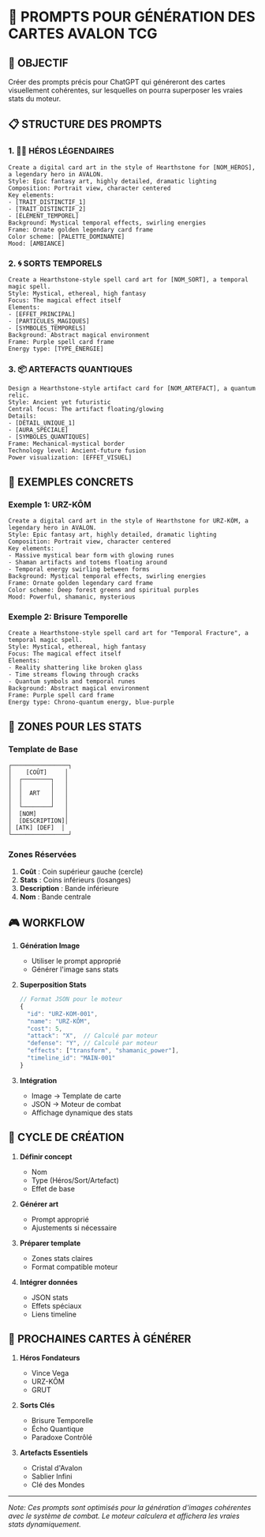 # 🎴 PROMPTS POUR GÉNÉRATION DES CARTES AVALON TCG

## 🎯 OBJECTIF
Créer des prompts précis pour ChatGPT qui généreront des cartes visuellement cohérentes, sur lesquelles on pourra superposer les vraies stats du moteur.

## 📋 STRUCTURE DES PROMPTS

### 1. 🦸‍♂️ HÉROS LÉGENDAIRES
```prompt
Create a digital card art in the style of Hearthstone for [NOM_HÉROS], a legendary hero in AVALON.
Style: Epic fantasy art, highly detailed, dramatic lighting
Composition: Portrait view, character centered
Key elements:
- [TRAIT_DISTINCTIF_1]
- [TRAIT_DISTINCTIF_2]
- [ÉLÉMENT_TEMPOREL]
Background: Mystical temporal effects, swirling energies
Frame: Ornate golden legendary card frame
Color scheme: [PALETTE_DOMINANTE]
Mood: [AMBIANCE]
```

### 2. 🌀 SORTS TEMPORELS
```prompt
Create a Hearthstone-style spell card art for [NOM_SORT], a temporal magic spell.
Style: Mystical, ethereal, high fantasy
Focus: The magical effect itself
Elements:
- [EFFET_PRINCIPAL]
- [PARTICULES_MAGIQUES]
- [SYMBOLES_TEMPORELS]
Background: Abstract magical environment
Frame: Purple spell card frame
Energy type: [TYPE_ÉNERGIE]
```

### 3. 📦 ARTEFACTS QUANTIQUES
```prompt
Design a Hearthstone-style artifact card for [NOM_ARTEFACT], a quantum relic.
Style: Ancient yet futuristic
Central focus: The artifact floating/glowing
Details:
- [DÉTAIL_UNIQUE_1]
- [AURA_SPÉCIALE]
- [SYMBOLES_QUANTIQUES]
Frame: Mechanical-mystical border
Technology level: Ancient-future fusion
Power visualization: [EFFET_VISUEL]
```

## 🎨 EXEMPLES CONCRETS

### Exemple 1: URZ-KÔM
```prompt
Create a digital card art in the style of Hearthstone for URZ-KÔM, a legendary hero in AVALON.
Style: Epic fantasy art, highly detailed, dramatic lighting
Composition: Portrait view, character centered
Key elements:
- Massive mystical bear form with glowing runes
- Shaman artifacts and totems floating around
- Temporal energy swirling between forms
Background: Mystical temporal effects, swirling energies
Frame: Ornate golden legendary card frame
Color scheme: Deep forest greens and spiritual purples
Mood: Powerful, shamanic, mysterious
```

### Exemple 2: Brisure Temporelle
```prompt
Create a Hearthstone-style spell card art for "Temporal Fracture", a temporal magic spell.
Style: Mystical, ethereal, high fantasy
Focus: The magical effect itself
Elements:
- Reality shattering like broken glass
- Time streams flowing through cracks
- Quantum symbols and temporal runes
Background: Abstract magical environment
Frame: Purple spell card frame
Energy type: Chrono-quantum energy, blue-purple
```

## 🔧 ZONES POUR LES STATS

### Template de Base
```
┌────────────────┐
│    [COÛT]     │
│  ┌────────┐   │
│  │        │   │
│  │  ART   │   │
│  │        │   │
│  └────────┘   │
│  [NOM]        │
│  [DESCRIPTION]│
│ [ATK] [DEF]  │
└────────────────┘
```

### Zones Réservées
1. **Coût** : Coin supérieur gauche (cercle)
2. **Stats** : Coins inférieurs (losanges)
3. **Description** : Bande inférieure
4. **Nom** : Bande centrale

## 🎮 WORKFLOW

1. **Génération Image**
   - Utiliser le prompt approprié
   - Générer l'image sans stats

2. **Superposition Stats**
   ```javascript
   // Format JSON pour le moteur
   {
     "id": "URZ-KOM-001",
     "name": "URZ-KÔM",
     "cost": 5,
     "attack": "X",  // Calculé par moteur
     "defense": "Y", // Calculé par moteur
     "effects": ["transform", "shamanic_power"],
     "timeline_id": "MAIN-001"
   }
   ```

3. **Intégration**
   - Image → Template de carte
   - JSON → Moteur de combat
   - Affichage dynamique des stats

## 🔄 CYCLE DE CRÉATION

1. **Définir concept**
   - Nom
   - Type (Héros/Sort/Artefact)
   - Effet de base

2. **Générer art**
   - Prompt approprié
   - Ajustements si nécessaire

3. **Préparer template**
   - Zones stats claires
   - Format compatible moteur

4. **Intégrer données**
   - JSON stats
   - Effets spéciaux
   - Liens timeline

## 🎯 PROCHAINES CARTES À GÉNÉRER

1. **Héros Fondateurs**
   - Vince Vega
   - URZ-KÔM
   - GRUT

2. **Sorts Clés**
   - Brisure Temporelle
   - Écho Quantique
   - Paradoxe Contrôlé

3. **Artefacts Essentiels**
   - Cristal d'Avalon
   - Sablier Infini
   - Clé des Mondes

---

*Note: Ces prompts sont optimisés pour la génération d'images cohérentes avec le système de combat. Le moteur calculera et affichera les vraies stats dynamiquement.*